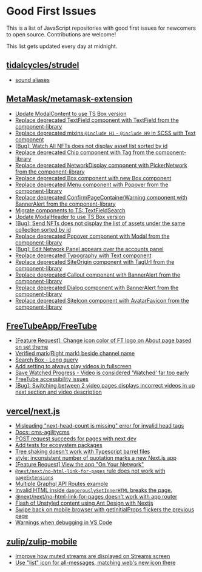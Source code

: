 # Good First Issues

This is a list of JavaScript repositories with good first issues for newcomers to open source. Contributions are welcome!

This list gets updated every day at midnight.

## [tidalcycles/strudel](https://github.com/tidalcycles/strudel)

- [sound aliases](https://github.com/tidalcycles/strudel/issues/592)

## [MetaMask/metamask-extension](https://github.com/MetaMask/metamask-extension)

- [Update ModalContent to use TS Box version](https://github.com/MetaMask/metamask-extension/issues/20160)
- [Replace deprecated TextField component with TextField from the component-library](https://github.com/MetaMask/metamask-extension/issues/20483)
- [Replace deprecated mixins `@include H1` - `@include H9` in SCSS with Text component](https://github.com/MetaMask/metamask-extension/issues/20496)
- [[Bug]: Watch All NFTs does not display asset list sorted by id](https://github.com/MetaMask/metamask-extension/issues/19875)
- [Replace deprecated Chip component with Tag from the component-library](https://github.com/MetaMask/metamask-extension/issues/20487)
- [Replace deprecated NetworkDisplay component with PickerNetwork from the component-library](https://github.com/MetaMask/metamask-extension/issues/20485)
- [Replace deprecated Box component with new Box component](https://github.com/MetaMask/metamask-extension/issues/19526)
- [Replace deprecated Menu component with Popover from the component-library](https://github.com/MetaMask/metamask-extension/issues/20498)
- [Replace deprecated ConfirmPageContainerWarning component with BannerAlert from the component-library](https://github.com/MetaMask/metamask-extension/issues/20466)
- [Migrate components to TS: TextFieldSearch](https://github.com/MetaMask/metamask-extension/issues/19128)
- [Update ModalHeader to use TS Box version](https://github.com/MetaMask/metamask-extension/issues/20159)
- [[Bug]: Send NFTs does not display the list of assets under the same collection sorted by id](https://github.com/MetaMask/metamask-extension/issues/19876)
- [Replace deprecated Popover component with Modal from the component-library](https://github.com/MetaMask/metamask-extension/issues/19555)
- [[Bug]: Edit Network Panel appears over the accounts panel](https://github.com/MetaMask/metamask-extension/issues/20145)
- [Replace deprecated Typography with Text component](https://github.com/MetaMask/metamask-extension/issues/17670)
- [Replace deprecated SiteOrigin component with TagUrl from the component-library](https://github.com/MetaMask/metamask-extension/issues/20489)
- [Replace deprecated Callout component with BannerAlert from the component-library](https://github.com/MetaMask/metamask-extension/issues/20470)
- [Replace deprecated Dialog component with BannerAlert from the component-library](https://github.com/MetaMask/metamask-extension/issues/20463)
- [Replace deprecated SiteIcon component with AvatarFavicon from the component-library](https://github.com/MetaMask/metamask-extension/issues/20459)

## [FreeTubeApp/FreeTube](https://github.com/FreeTubeApp/FreeTube)

- [[Feature Request]: Change icon color of FT logo on About page based on set theme](https://github.com/FreeTubeApp/FreeTube/issues/4020)
- [Verified mark(Right mark) beside channel name](https://github.com/FreeTubeApp/FreeTube/issues/944)
- [Search Box - Long query](https://github.com/FreeTubeApp/FreeTube/issues/940)
- [Add setting to always play videos in fullscreen](https://github.com/FreeTubeApp/FreeTube/issues/647)
- [Save Watched Progress - Video is considered 'Watched' far too early](https://github.com/FreeTubeApp/FreeTube/issues/964)
- [FreeTube accessibility issues](https://github.com/FreeTubeApp/FreeTube/issues/693)
- [[Bug]: Switching between 2 video pages displays incorrect videos in up next section and video description](https://github.com/FreeTubeApp/FreeTube/issues/2261)

## [vercel/next.js](https://github.com/vercel/next.js)

- [Misleading "next-head-count is missing" error for invalid head tags](https://github.com/vercel/next.js/issues/20924)
- [Docs: cms-agilitycms](https://github.com/vercel/next.js/issues/52867)
- [POST request succeeds for pages with next dev](https://github.com/vercel/next.js/issues/38863)
- [Add tests for ecosystem packages](https://github.com/vercel/next.js/issues/31690)
- [Tree shaking doesn't work with Typescript barrel files](https://github.com/vercel/next.js/issues/12557)
- [style: inconsistent number of quotation marks a new Next.js app](https://github.com/vercel/next.js/issues/54402)
- [[Feature Request] View the app "On Your Network"](https://github.com/vercel/next.js/issues/11367)
- [`@next/next/no-html-link-for-pages` rule does not work with `pageExtensions`](https://github.com/vercel/next.js/issues/53473)
- [Multiple Graphql API Routes example](https://github.com/vercel/next.js/issues/16320)
- [Invalid HTML inside `dangerouslySetInnerHTML` breaks the page.](https://github.com/vercel/next.js/issues/14797)
- [@next/next/no-html-link-for-pages doesn't work with app router](https://github.com/vercel/next.js/issues/51742)
- [Flash of Unstyled content using Ant Design with Nextjs](https://github.com/vercel/next.js/issues/48483)
- [Swipe back on mobile browser with getInitialProps flickers the previous page](https://github.com/vercel/next.js/issues/10465)
- [Warnings when debugging in VS Code](https://github.com/vercel/next.js/issues/24349)

## [zulip/zulip-mobile](https://github.com/zulip/zulip-mobile)

- [Improve how muted streams are displayed on Streams screen](https://github.com/zulip/zulip-mobile/issues/5514)
- [Use "list" icon for all-messages, matching web's new icon there](https://github.com/zulip/zulip-mobile/issues/5303)

